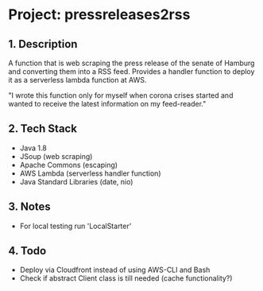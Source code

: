 # Project: pressreleases2rss

## 1. Description

A function that is web scraping the press release of the senate of Hamburg and converting them into a RSS feed.
Provides a handler function to deploy it as a serverless lambda function at AWS. 

"I wrote this function only for myself when corona crises started and wanted to receive the latest information on my feed-reader."

## 2. Tech Stack
+ Java 1.8
+ JSoup (web scraping)
+ Apache Commons (escaping)
+ AWS Lambda (serverless handler function)
+ Java Standard Libraries (date, nio)

## 3. Notes
+ For local testing run 'LocalStarter'

## 4. Todo
+ Deploy via Cloudfront instead of using AWS-CLI and Bash
+ Check if abstract Client class is till needed (cache functionality?) 